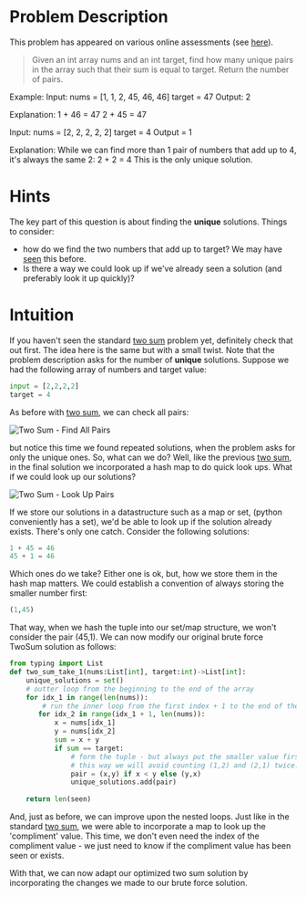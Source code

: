 # Problem Description
This problem has appeared on various online assessments (see [here](https://leetcode.com/discuss/interview-question/372434)).  

> Given an int array nums and an int target, find how many unique pairs in the array such that their sum is equal to target. Return the number of pairs.

Example: 
Input: nums = [1, 1, 2, 45, 46, 46]
target = 47
Output: 2

Explanation:
1 + 46 = 47
2 + 45 = 47

Input: nums = [2, 2, 2, 2, 2]
target = 4
Output = 1

Explanation: 
While we can find more than 1 pair of numbers that add up to 4, it's always the same 2:
2 + 2 = 4
This is the only unique solution.

# Hints
The key part of this question is about finding the **unique** solutions. Things to consider:

- how do we find the two numbers that add up to target? We may have [seen](../TwoSum/README.md) this before.
- Is there a way we could look up if we've already seen a solution (and preferably look it up quickly)?

# Intuition
If you haven't seen the standard [two sum](../TwoSum/README.md) problem yet, definitely check that out first.  The idea here is the same but with a small twist. Note that the problem description asks for the number of **unique** solutions.  Suppose we had the following array of numbers and target value:

```python
input = [2,2,2,2]
target = 4
```

As before with [two sum](../TwoSum/README.md), we can check all pairs:

![Two Sum - Find All Pairs](https://drive.google.com/uc?export=view&id=185GDWG4hpCsQZYPvcfkS7GDVTXFrbn-R)

but notice this time we found repeated solutions, when the problem asks for only the unique ones. So, what can we do?  Well, like the previous [two sum](../TwoSum/README.md), in the final solution we incorporated a hash map to do quick look ups.  What if we could look up our solutions?

![Two Sum - Look Up Pairs](https://drive.google.com/uc?export=view&id=16Mes5tXo8gH506evh-kyKbdLnV-pxE-Y)

If we store our solutions in a datastructure such as a map or set, (python conveniently has a set), we'd be able to look up if the solution already exists. There's only one catch.  Consider the following solutions:

```python
1 + 45 = 46
45 + 1 = 46
```

Which ones do we take? Either one is ok, but, how we store them in the hash map matters.  We could establish a convention of always storing the smaller number first:
```python
(1,45)
```
That way, when we hash the tuple into our set/map structure, we won't consider the pair (45,1).  We can now modify our original brute force TwoSum solution as follows:

```python
from typing import List
def two_sum_take_1(nums:List[int], target:int)->List[int]:
    unique_solutions = set()
    # outter loop from the beginning to the end of the array
    for idx_1 in range(len(nums)):
        # run the inner loop from the first index + 1 to the end of the array
       for idx_2 in range(idx_1 + 1, len(nums)):
           x = nums[idx_1]
           y = nums[idx_2]
           sum = x + y
           if sum == target:
               # form the tuple - but always put the smaller value first.
               # this way we will avoid counting (1,2) and (2,1) twice.
               pair = (x,y) if x < y else (y,x)
               unique_solutions.add(pair)
    
    return len(seen)
```

And, just as before, we can improve upon the nested loops. Just like in the standard [two sum](../TwoSum/README.md), we were able to incorporate a map to look up the 'compliment' value.  This time, we don't even need the index of the compliment value - we just need to know if the compliment value has been seen or exists. 

With that, we can now adapt our optimized two sum solution by incorporating the changes we made to our brute force solution.



